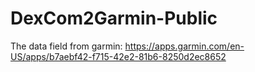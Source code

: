 # DexCom2Garmin-Public

The data field from garmin: 
https://apps.garmin.com/en-US/apps/b7aebf42-f715-42e2-81b6-8250d2ec8652

